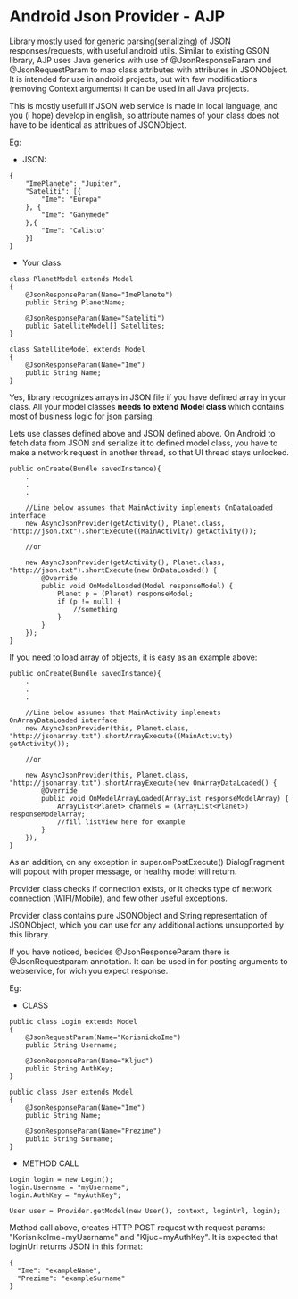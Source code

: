 Android Json Provider - AJP
===================

Library mostly used for generic parsing(serializing) of JSON responses/requests, with useful android utils. Similar to existing GSON library, AJP uses Java generics with use of @JsonResponseParam and @JsonRequestParam to map class attributes with attributes in JSONObject. It is intended for use in android projects, but with few modifications (removing Context arguments) it can be used in all Java projects.

This is mostly usefull if JSON web service is made in local language, and you (i hope) develop in english, so attribute names of your class does not have to be identical as attribues of JSONObject.

Eg: 
- JSON:
```
{
    "ImePlanete": "Jupiter",
    "Sateliti": [{
        "Ime": "Europa"
    }, {
        "Ime": "Ganymede"
    },{
        "Ime": "Calisto"
    }]
}
```

- Your class:
```
class PlanetModel extends Model
{
    @JsonResponseParam(Name="ImePlanete")
    public String PlanetName;

    @JsonResponseParam(Name="Sateliti")
    public SatelliteModel[] Satellites;
}

class SatelliteModel extends Model
{
    @JsonResponseParam(Name="Ime")
    public String Name;
}
```


Yes, library recognizes arrays in JSON file if you have defined array in your class. All your model classes <b>needs to extend Model class</b> which contains most of business logic for json parsing.

Lets use classes defined above and JSON defined above. On Android to fetch data from JSON and serialize it to defined model class, you have to make a network request in another thread, so that UI thread stays unlocked. 

```
public onCreate(Bundle savedInstance){
    .
    .
    .

    //Line below assumes that MainActivity implements OnDataLoaded interface
    new AsyncJsonProvider(getActivity(), Planet.class, "http://json.txt").shortExecute((MainActivity) getActivity());

    //or

    new AsyncJsonProvider(getActivity(), Planet.class, "http://json.txt").shortExecute(new OnDataLoaded() {
        @Override
        public void OnModelLoaded(Model responseModel) {
            Planet p = (Planet) responseModel;
            if (p != null) {
                //something
            }
        }
    });
}
```

If you need to load array of objects, it is easy as an example above:

```
public onCreate(Bundle savedInstance){
    .
    .
    .

    //Line below assumes that MainActivity implements OnArrayDataLoaded interface
    new AsyncJsonProvider(this, Planet.class, "http://jsonarray.txt").shortArrayExecute((MainActivity) getActivity());

    //or

    new AsyncJsonProvider(this, Planet.class, "http://jsonarray.txt").shortArrayExecute(new OnArrayDataLoaded() {
        @Override
        public void OnModelArrayLoaded(ArrayList responseModelArray) {                        
            ArrayList<Planet> channels = (ArrayList<Planet>) responseModelArray;
            //fill listView here for example
        }
    });
}

```

As an addition, on any exception in super.onPostExecute() DialogFragment will popout with proper message, or healthy model will return.

Provider class checks if connection exists, or it checks type of network connection (WIFI/Mobile), and few other useful exceptions.

Provider class contains pure JSONObject and String representation of JSONObject, which you can use for any additional actions unsupported by this library.


If you have noticed, besides @JsonResponseParam there is @JsonRequestparam annotation. It can be used in for posting arguments to webservice, for wich you expect response.

Eg:

- CLASS
```
public class Login extends Model
{
    @JsonRequestParam(Name="KorisnickoIme")
    public String Username;
    
    @JsonResponseParam(Name="Kljuc")
    public String AuthKey;
}

public class User extends Model
{
    @JsonResponseParam(Name="Ime")
    public String Name;
    
    @JsonResponseParam(Name="Prezime")
    public String Surname;
}
```

- METHOD CALL
```
Login login = new Login();
login.Username = "myUsername";
login.AuthKey = "myAuthKey";

User user = Provider.getModel(new User(), context, loginUrl, login);
```

Method call above, creates HTTP POST request with request params: "KorisnikoIme=myUsername" and "Kljuc=myAuthKey". It is expected that loginUrl returns JSON in this format:
```
{
  "Ime": "exampleName",
  "Prezime": "exampleSurname"
}
```

